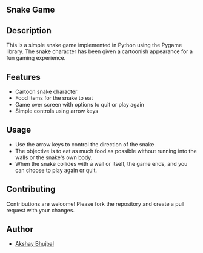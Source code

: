  ## Snake Game

## Description
This is a simple snake game implemented in Python using the Pygame library. The snake character has been given a cartoonish appearance for a fun gaming experience.

## Features
- Cartoon snake character
- Food items for the snake to eat
- Game over screen with options to quit or play again
- Simple controls using arrow keys


## Usage
- Use the arrow keys to control the direction of the snake.
- The objective is to eat as much food as possible without running into the walls or the snake's own body.
- When the snake collides with a wall or itself, the game ends, and you can choose to play again or quit.


## Contributing
Contributions are welcome! Please fork the repository and create a pull request with your changes.


## Author
- [Akshay Bhujbal]([https://github.com/yourusername](https://github.com/AkshayBhujbal1995/Python-Basic-Game-snake/blob/main/PythonGame.ipynb))
